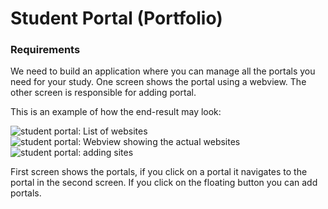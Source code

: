 # Student Portal (Portfolio)

### Requirements

We need to build an application where you can manage all the portals you need for your study.  One screen shows the portal using a webview. The other screen is responsible for adding portal.

This is an example of how the end-result may look:

![student portal: List of websites](https://github.com/MarjoleinAardewijn/MobileApplicationDevelopment/blob/master/3.%20StudentPortal/student-portal-1.png)
![student portal:  Webview showing the actual websites](https://github.com/MarjoleinAardewijn/MobileApplicationDevelopment/blob/master/3.%20StudentPortal/student-portal-2.png)
![student portal: adding sites](https://github.com/MarjoleinAardewijn/MobileApplicationDevelopment/blob/master/3.%20StudentPortal/student-portal-3.png) 

First screen shows the portals, if you click on a portal it navigates to the portal in the second screen. If you click on the floating button you can add portals.



